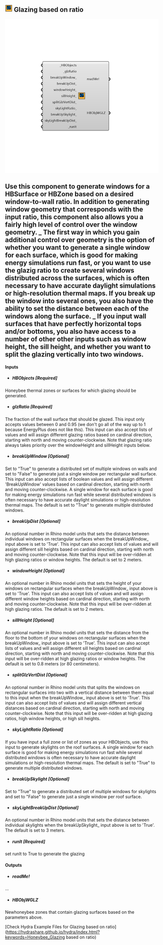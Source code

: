 ## ![](../../images/icons/Glazing_based_on_ratio.png) Glazing based on ratio

![](../../images/components/Glazing_based_on_ratio.png)

Use this component to generate windows for a HBSurface or HBZone based on a desired window-to-wall ratio. In addition to generating window geometry that corresponds with the input ratio, this component also allows you a fairly high level of control over the window geometry.
 _
 The first way in which you gain additional control over geometry is the option of whether you want to generate a single window for each surface, which is good for making energy simulations run fast, or you want to use the glazig ratio to create several windows distributed across the surfaces, which is often necessary to have accurate daylight simulations or high-resolution thermal maps.
 If you break up the window into several ones, you also have the ability to set the distance between each of the windows along the surface.
 _
 If you input wall surfaces that have perfectly horizontal tops and/or bottoms, you also have access to a number of other other inputs such as window height, the sill height, and whether you want to split the glazing vertically into two windows.
 -
 

#### Inputs
* ##### HBObjects [Required]
Honeybee thermal zones or surfaces for which glazing should be generated.
* ##### glzRatio [Required]
The fraction of the wall surface that should be glazed.  This input only accepts values between 0 and 0.95 (we don't go all of the way up to 1 because EnergyPlus does not like this).  This input can also accept lists of values and will assign different glazing ratios based on cardinal direction, starting with north and moving counter-clockwise.  Note that glazing ratio always takes priority over the windowHeight and sillHeight inputs below.
* ##### breakUpWindow [Optional]
Set to "True" to generate a distributed set of multiple windows on walls and set to "False" to generate just a single window per rectangular wall surface.  This input can also accept lists of boolean values and will assign different 'BreakUpWindow' values based on cardinal direction, starting with north and moving counter-clockwise.  A single window for each surface is good for making energy simulations run fast while several distributed windows is often necessary to have accurate daylight simulations or high-resolution thermal maps. The default is set to "True" to generate multiple distributed windows.
* ##### breakUpDist [Optional]
An optional number in Rhino model units that sets the distance between individual windows on rectangular surfaces when the breakUpWindow_ input above is set to 'True'.  This input can also accept lists of values and will assign different sill heights based on cardinal direction, starting with north and moving counter-clockwise.  Note that this input will be over-ridden at high glazing ratios or window heights.  The default is set to 2 meters.
* ##### windowHeight [Optional]
An optional number in Rhino model units that sets the height of your windows on rectangular surfaces when the breakUpWindow_ input above is set to 'True'.  This input can also accept lists of values and will assign different window heights based on cardinal direction, starting with north and moving counter-clockwise.  Note that this input will be over-ridden at high glazing ratios. The default is set to 2 meters.
* ##### sillHeight [Optional]
An optional number in Rhino model units that sets the distance from the floor to the bottom of your windows on rectangular surfaces when the breakUpWindow_ input above is set to 'True'.  This input can also accept lists of values and will assign different sill heights based on cardinal direction, starting with north and moving counter-clockwise.  Note that this input will be over-ridden at high glazing ratios or window heights.  The default is set to 0.8 meters (or 80 centimeters).
* ##### splitGlzVertDist [Optional]
An optional number in Rhino model units that splits the windows on rectangular surfaces into two with a vertical distance between them equal to this input when the breakUpWindow_ input above is set to 'True'.  This input can also accept lists of values and will assign different vertical distances based on cardinal direction, starting with north and moving counter-clockwise.  Note that this input will be over-ridden at high glazing ratios, high window heights, or high sill heights.
* ##### skyLightRatio [Optional]
If you have input a full zone or list of zones as your HBObjects, use this input to generate skylights on the roof surfaces. A single window for each surface is good for making energy simulations run fast while several distributed windows is often necessary to have accurate daylight simulations or high-resolution thermal maps. The default is set to "True" to generate multiple distributed windows.
* ##### breakUpSkylight [Optional]
Set to "True" to generate a distributed set of multiple windows for skylights and set to "False" to generate just a single window per roof surface.
* ##### skyLightBreakUpDist [Optional]
An optional number in Rhino model units that sets the distance between individual skylights when the breakUpSkylight_ input above is set to 'True'.  The default is set to 3 meters.
* ##### runIt [Required]
set runIt to True to generate the glazing

#### Outputs
* ##### readMe!
...
* ##### HBObjWGLZ
Newhoneybee zones that contain glazing surfaces based on the parameters above. 


[Check Hydra Example Files for Glazing based on ratio](https://hydrashare.github.io/hydra/index.html?keywords=Honeybee_Glazing based on ratio)